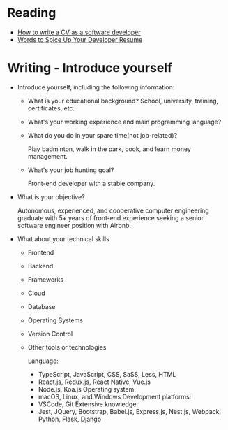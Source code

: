 # Reading

 * [How to write a CV as a software developer](https://learnitmyway.medium.com/how-to-write-a-cv-as-a-software-developer-8841a79f8458)
 * [Words to Spice Up Your Developer Resume](https://cvcompiler.com/blog/40-words-to-spice-up-your-developer-resume/)

# Writing - Introduce yourself

* Introduce yourself, including the following information:
  - What is your educational background? School, university, training, certificates, etc.
  - What's your working experience and main programming language?
  - What do you do in your spare time(not job-related)?
    
    Play badminton, walk in the park, cook, and learn money management.

  - What's your job hunting goal?

    Front-end developer with a stable company.

* What is your objective?

  Autonomous, experienced, and cooperative computer engineering graduate with 5+ years of front-end experience seeking a senior software engineer position with Airbnb.

* What about your technical skills
  - Frontend 
  - Backend
  - Frameworks
  - Cloud
  - Database
  - Operating Systems
  - Version Control
  - Other tools or technologies

    Language:
      - TypeScript, JavaScript, CSS, SaSS, Less, HTML
      - React.js, Redux.js, React Native, Vue.js
      - Node.js, Koa.js
    Operating system:
      - macOS, Linux, and Windows
    Development platforms:
      - VSCode, Git
    Extensive knowledge:
      - Jest, JQuery, Bootstrap, Babel.js, Express.js, Nest.js, Webpack, Python, Flask, Django